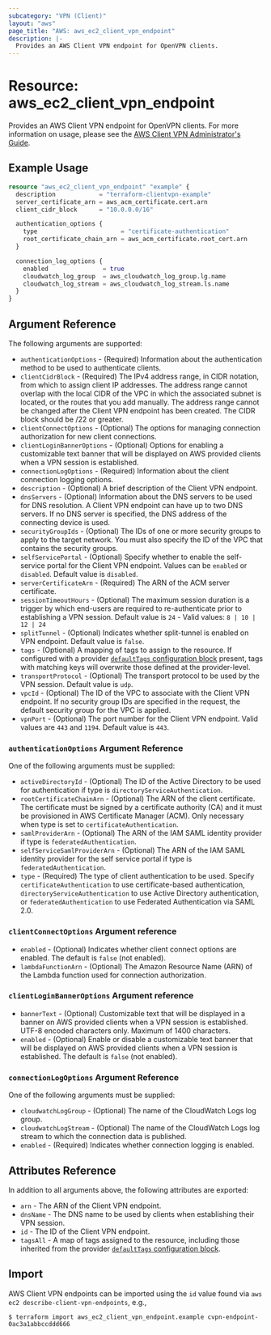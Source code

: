 ```yaml
---
subcategory: "VPN (Client)"
layout: "aws"
page_title: "AWS: aws_ec2_client_vpn_endpoint"
description: |-
  Provides an AWS Client VPN endpoint for OpenVPN clients.
---
```


# Resource: aws_ec2_client_vpn_endpoint

Provides an AWS Client VPN endpoint for OpenVPN clients. For more information on usage, please see the
[AWS Client VPN Administrator's Guide](https://docs.aws.amazon.com/vpn/latest/clientvpn-admin/what-is.html).

## Example Usage

```terraform
resource "aws_ec2_client_vpn_endpoint" "example" {
  description            = "terraform-clientvpn-example"
  server_certificate_arn = aws_acm_certificate.cert.arn
  client_cidr_block      = "10.0.0.0/16"

  authentication_options {
    type                       = "certificate-authentication"
    root_certificate_chain_arn = aws_acm_certificate.root_cert.arn
  }

  connection_log_options {
    enabled               = true
    cloudwatch_log_group  = aws_cloudwatch_log_group.lg.name
    cloudwatch_log_stream = aws_cloudwatch_log_stream.ls.name
  }
}
```

## Argument Reference

The following arguments are supported:

* `authenticationOptions` - (Required) Information about the authentication method to be used to authenticate clients.
* `clientCidrBlock` - (Required) The IPv4 address range, in CIDR notation, from which to assign client IP addresses. The address range cannot overlap with the local CIDR of the VPC in which the associated subnet is located, or the routes that you add manually. The address range cannot be changed after the Client VPN endpoint has been created. The CIDR block should be /22 or greater.
* `clientConnectOptions` - (Optional) The options for managing connection authorization for new client connections.
* `clientLoginBannerOptions` - (Optional) Options for enabling a customizable text banner that will be displayed on AWS provided clients when a VPN session is established.
* `connectionLogOptions` - (Required) Information about the client connection logging options.
* `description` - (Optional) A brief description of the Client VPN endpoint.
* `dnsServers` - (Optional) Information about the DNS servers to be used for DNS resolution. A Client VPN endpoint can have up to two DNS servers. If no DNS server is specified, the DNS address of the connecting device is used.
* `securityGroupIds` - (Optional) The IDs of one or more security groups to apply to the target network. You must also specify the ID of the VPC that contains the security groups.
* `selfServicePortal` - (Optional) Specify whether to enable the self-service portal for the Client VPN endpoint. Values can be `enabled` or `disabled`. Default value is `disabled`.
* `serverCertificateArn` - (Required) The ARN of the ACM server certificate.
* `sessionTimeoutHours` - (Optional) The maximum session duration is a trigger by which end-users are required to re-authenticate prior to establishing a VPN session. Default value is `24` - Valid values: `8 | 10 | 12 | 24`
* `splitTunnel` - (Optional) Indicates whether split-tunnel is enabled on VPN endpoint. Default value is `false`.
* `tags` - (Optional) A mapping of tags to assign to the resource. If configured with a provider [`defaultTags` configuration block](https://registry.terraform.io/providers/hashicorp/aws/latest/docs#default_tags-configuration-block) present, tags with matching keys will overwrite those defined at the provider-level.
* `transportProtocol` - (Optional) The transport protocol to be used by the VPN session. Default value is `udp`.
* `vpcId` - (Optional) The ID of the VPC to associate with the Client VPN endpoint. If no security group IDs are specified in the request, the default security group for the VPC is applied.
* `vpnPort` - (Optional) The port number for the Client VPN endpoint. Valid values are `443` and `1194`. Default value is `443`.

### `authenticationOptions` Argument Reference

One of the following arguments must be supplied:

* `activeDirectoryId` - (Optional) The ID of the Active Directory to be used for authentication if type is `directoryServiceAuthentication`.
* `rootCertificateChainArn` - (Optional) The ARN of the client certificate. The certificate must be signed by a certificate authority (CA) and it must be provisioned in AWS Certificate Manager (ACM). Only necessary when type is set to `certificateAuthentication`.
* `samlProviderArn` - (Optional) The ARN of the IAM SAML identity provider if type is `federatedAuthentication`.
* `selfServiceSamlProviderArn` - (Optional) The ARN of the IAM SAML identity provider for the self service portal if type is `federatedAuthentication`.
* `type` - (Required) The type of client authentication to be used. Specify `certificateAuthentication` to use certificate-based authentication, `directoryServiceAuthentication` to use Active Directory authentication, or `federatedAuthentication` to use Federated Authentication via SAML 2.0.

### `clientConnectOptions` Argument reference

* `enabled` - (Optional) Indicates whether client connect options are enabled. The default is `false` (not enabled).
* `lambdaFunctionArn` - (Optional) The Amazon Resource Name (ARN) of the Lambda function used for connection authorization.

### `clientLoginBannerOptions` Argument reference

* `bannerText` - (Optional) Customizable text that will be displayed in a banner on AWS provided clients when a VPN session is established. UTF-8 encoded characters only. Maximum of 1400 characters.
* `enabled` - (Optional) Enable or disable a customizable text banner that will be displayed on AWS provided clients when a VPN session is established. The default is `false` (not enabled).

### `connectionLogOptions` Argument Reference

One of the following arguments must be supplied:

* `cloudwatchLogGroup` - (Optional) The name of the CloudWatch Logs log group.
* `cloudwatchLogStream` - (Optional) The name of the CloudWatch Logs log stream to which the connection data is published.
* `enabled` - (Required) Indicates whether connection logging is enabled.

## Attributes Reference

In addition to all arguments above, the following attributes are exported:

* `arn` - The ARN of the Client VPN endpoint.
* `dnsName` - The DNS name to be used by clients when establishing their VPN session.
* `id` - The ID of the Client VPN endpoint.
* `tagsAll` - A map of tags assigned to the resource, including those inherited from the provider [`defaultTags` configuration block](https://registry.terraform.io/providers/hashicorp/aws/latest/docs#default_tags-configuration-block).

## Import

AWS Client VPN endpoints can be imported using the `id` value found via `aws ec2 describe-client-vpn-endpoints`, e.g.,

```
$ terraform import aws_ec2_client_vpn_endpoint.example cvpn-endpoint-0ac3a1abbccddd666
```

<!-- cache-key: cdktf-0.17.0-pre.15 input-a26501efa4c7174b2c2cb5dadf20d0288919ea642f95616bb9aaec5a718b6122 -->